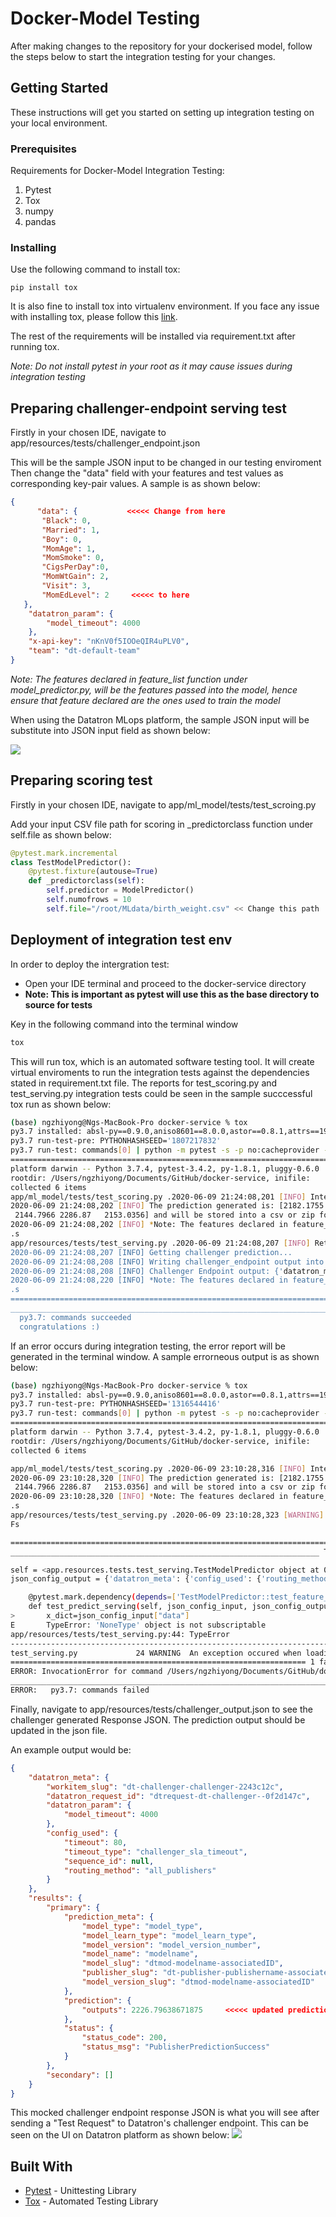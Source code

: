 # Docker-Model Testing

After making changes to the repository for your dockerised model, follow the steps below to start the integration testing for your changes.

## Getting Started

These instructions will get you started on setting up integration testing on your local environment.

### Prerequisites

Requirements for Docker-Model Integration Testing:
1. Pytest
2. Tox
3. numpy
4. pandas

### Installing

Use the following command to install tox:

```
pip install tox
```
It is also fine to install tox into virtualenv environment.
If you face any issue with installing tox, please follow this [link](https://tox.readthedocs.io/en/latest/install.html).

The rest of the requirements will be installed via requirement.txt after running tox.

*Note: Do not install pytest in your root as it may cause issues during integration testing*

## Preparing challenger-endpoint serving test

Firstly in your chosen IDE, navigate to app/resources/tests/challenger_endpoint.json

This will be the sample JSON input to be changed in our testing enviroment
Then change the "data" field with your features and test values as corresponding key-pair values.
A sample is as shown below:
```json
{
      "data": {           <<<<< Change from here
       "Black": 0,
       "Married": 1,
       "Boy": 0,
       "MomAge": 1,
       "MomSmoke": 0,
       "CigsPerDay":0,
       "MomWtGain": 2,
       "Visit": 3,
       "MomEdLevel": 2     <<<<< to here
   },
	"datatron_param": {
		"model_timeout": 4000
	},
	"x-api-key": "nKnV0f5IOOeQIR4uPLV0",
	"team": "dt-default-team"
}
```
*Note: The features declared in feature_list function under model_predictor.py, will be the features passed into the model, hence ensure that feature declared are the ones used to train the model*

When using the Datatron MLops platform, the sample JSON input will be substitute into JSON input field as shown below:

![](images/Challenger-doc-1.png)



## Preparing scoring test

Firstly in your chosen IDE, navigate to app/ml_model/tests/test_scroing.py

Add your input CSV file path for scoring in _predictorclass function under self.file as shown below:
```python
@pytest.mark.incremental
class TestModelPredictor():
    @pytest.fixture(autouse=True)
    def _predictorclass(self):
        self.predictor = ModelPredictor()
        self.numofrows = 10
        self.file="/root/MLdata/birth_weight.csv" << Change this path
```
## Deployment of integration test env
In order to deploy the intergration test:

- Open your IDE terminal and proceed to the docker-service directory
- **Note: This is important as pytest will use this as the base directory to source for tests**

Key in the following command into the terminal window
```bash
tox
```
This will run tox, which is an automated software testing tool. It will create virtual enviroments to run the integration tests against the dependencies stated in requirement.txt file.
The reports for test_scoring.py and test_serving.py integration tests could be seen in the sample succcessful tox run as shown below:
```bash
(base) ngzhiyong@Ngs-MacBook-Pro docker-service % tox
py3.7 installed: absl-py==0.9.0,aniso8601==8.0.0,astor==0.8.1,attrs==19.1.0,backoff==1.4.3,certifi==2020.4.5.1,chardet==3.0.4,docopt==0.6.2,Flask==0.10.1,Flask-HTTPAuth==2.7.0,Flask-RESTful==0.3.5,Flask-Script==2.0.5,Flask-WTF==0.14.2,gast==0.3.3,gevent==1.3.1,greenlet==0.4.16,grpcio==1.29.0,gunicorn==19.8.1,h5py==2.10.0,hdfs==2.1.0,idna==2.5,importlib-metadata==1.6.0,itsdangerous==1.1.0,Jinja2==2.11.2,kazoo==2.4.0,Keras==2.2.4,Keras-Applications==1.0.8,Keras-Preprocessing==1.1.2,Markdown==3.2.2,MarkupSafe==1.1.1,mock==4.0.2,numpy==1.18.5,pandas==0.23.3,pluggy==0.6.0,protobuf==3.12.2,py==1.8.1,pytest==3.4.2,python-dateutil==2.8.1,pytz==2020.1,PyYAML==5.3.1,requests==2.18.2,scikit-learn==0.20.0,scipy==1.4.1,six==1.15.0,tensorboard==1.13.1,tensorflow==1.13.2,tensorflow-estimator==1.13.0,termcolor==1.1.0,urllib3==1.22,Werkzeug==1.0.1,WTForms==2.3.1,xgboost==0.90,zipp==3.1.0
py3.7 run-test-pre: PYTHONHASHSEED='1807217832'
py3.7 run-test: commands[0] | python -m pytest -s -p no:cacheprovider -rx
=============================================================================================================================================== test session starts ================================================================================================================================================
platform darwin -- Python 3.7.4, pytest-3.4.2, py-1.8.1, pluggy-0.6.0
rootdir: /Users/ngzhiyong/Documents/GitHub/docker-service, inifile:
collected 6 items                                                                                                                                                                                                                                                                                                  
app/ml_model/tests/test_scoring.py .2020-06-09 21:24:08,201 [INFO] Integration test for scoring is successful!
2020-06-09 21:24:08,202 [INFO] The prediction generated is: [2182.1755 2229.769  2159.1362 2121.751  2220.192  2228.2678 2244.1
 2144.7966 2286.87   2153.0356] and will be stored into a csv or zip format via Datatron Platform into HDFS storage
2020-06-09 21:24:08,202 [INFO] *Note: The features declared in feature_list function, will be the features passed into the model, hence ensure that feature declared are the ones used to train the model*
.s                                                                                                                                                                                                                                                                             
app/resources/tests/test_serving.py .2020-06-09 21:24:08,207 [INFO] Retrieving model's feature list...
2020-06-09 21:24:08,207 [INFO] Getting challenger prediction...
2020-06-09 21:24:08,208 [INFO] Writing challenger_endpoint output into json format
2020-06-09 21:24:08,208 [INFO] Challenger Endpoint output: {'datatron_meta': {'workitem_slug': 'dt-challenger-challenger-2243c12c', 'datatron_request_id': 'dtrequest-dt-challenger--0f2d147c', 'datatron_param': {'model_timeout': 4000}, 'config_used': {'timeout': 80, 'timeout_type': 'challenger_sla_timeout', 'sequence_id': None, 'routing_method': 'all_publishers'}}, 'results': {'primary': {'prediction_meta': {'model_type': 'model_type', 'model_learn_type': 'model_learn_type', 'model_version': 'model_version_number', 'model_name': 'modelname', 'model_slug': 'dtmod-modelname-associatedID', 'publisher_slug': 'dt-publisher-publishername-associatedID', 'model_version_slug': 'dtmod-modelname-associatedID'}, 'prediction': {'outputs': 1000}, 'status': {'status_code': 200, 'status_msg': 'PublisherPredictionSuccess'}}, 'secondary': []}, 'prediction': {'outputs': 2226.79638671875}}
2020-06-09 21:24:08,220 [INFO] *Note: The features declared in feature_list function, will be the features passed into the model, hence ensure that feature declared are the ones used to train the model*
.s
======================================================================================================================================= 4 passed, 2 skipped in 2.62 seconds ========================================================================================================================================
_____________________________________________________________________________________________________________________________________________________ summary ______________________________________________________________________________________________________________________________________________________
  py3.7: commands succeeded
  congratulations :)
```
If an error occurs during integration testing, the error report will be generated in the terminal window.
A sample errorneous output is as shown below:
```bash
(base) ngzhiyong@Ngs-MacBook-Pro docker-service % tox
py3.7 installed: absl-py==0.9.0,aniso8601==8.0.0,astor==0.8.1,attrs==19.1.0,backoff==1.4.3,certifi==2020.4.5.1,chardet==3.0.4,docopt==0.6.2,Flask==0.10.1,Flask-HTTPAuth==2.7.0,Flask-RESTful==0.3.5,Flask-Script==2.0.5,Flask-WTF==0.14.2,gast==0.3.3,gevent==1.3.1,greenlet==0.4.16,grpcio==1.29.0,gunicorn==19.8.1,h5py==2.10.0,hdfs==2.1.0,idna==2.5,importlib-metadata==1.6.0,itsdangerous==1.1.0,Jinja2==2.11.2,kazoo==2.4.0,Keras==2.2.4,Keras-Applications==1.0.8,Keras-Preprocessing==1.1.2,Markdown==3.2.2,MarkupSafe==1.1.1,mock==4.0.2,numpy==1.18.5,pandas==0.23.3,pluggy==0.6.0,protobuf==3.12.2,py==1.8.1,pytest==3.4.2,python-dateutil==2.8.1,pytz==2020.1,PyYAML==5.3.1,requests==2.18.2,scikit-learn==0.20.0,scipy==1.4.1,six==1.15.0,tensorboard==1.13.1,tensorflow==1.13.2,tensorflow-estimator==1.13.0,termcolor==1.1.0,urllib3==1.22,Werkzeug==1.0.1,WTForms==2.3.1,xgboost==0.90,zipp==3.1.0
py3.7 run-test-pre: PYTHONHASHSEED='1316544416'
py3.7 run-test: commands[0] | python -m pytest -s -p no:cacheprovider -rx
=============================================================================== test session starts ================================================================================
platform darwin -- Python 3.7.4, pytest-3.4.2, py-1.8.1, pluggy-0.6.0
rootdir: /Users/ngzhiyong/Documents/GitHub/docker-service, inifile:
collected 6 items                                                                                                                                                                  

app/ml_model/tests/test_scoring.py .2020-06-09 23:10:28,316 [INFO] Integration test for scoring is successful!
2020-06-09 23:10:28,320 [INFO] The prediction generated is: [2182.1755 2229.769  2159.1362 2121.751  2220.192  2228.2678 2244.1
 2144.7966 2286.87   2153.0356] and will be stored into a csv or zip format via Datatron Platform into HDFS storage
2020-06-09 23:10:28,320 [INFO] *Note: The features declared in feature_list function, will be the features passed into the model, hence ensure that feature declared are the ones used to train the model*
.s                                                                                                                                             
app/resources/tests/test_serving.py .2020-06-09 23:10:28,323 [WARNING] An exception occured when loading challenger_endpoint.json: Expecting ',' delimiter: line 4 column 17 (char 46)
Fs

===================================================================================== FAILURES =====================================================================================
_____________________________________________________________________ TestModelPredictor.test_predict_serving ______________________________________________________________________

self = <app.resources.tests.test_serving.TestModelPredictor object at 0x7fa926f5d710>, json_config_input = None
json_config_output = {'datatron_meta': {'config_used': {'routing_method': 'all_publishers', 'sequence_id': None, 'timeout': 80, 'timeout_ty...pe': 'model_type', ...}, 'status': {'status_code': 200, 'status_msg': 'PublisherPredictionSuccess'}}, 'secondary': []}}

    @pytest.mark.dependency(depends=['TestModelPredictor::test_feature_list'])
    def test_predict_serving(self, json_config_input, json_config_output):
>       x_dict=json_config_input["data"]
E       TypeError: 'NoneType' object is not subscriptable
app/resources/tests/test_serving.py:44: TypeError
-------------------------------------------------------------------------------- Captured log setup --------------------------------------------------------------------------------
test_serving.py             24 WARNING  An exception occured when loading challenger_endpoint.json: Expecting ',' delimiter: line 4 column 17 (char 46)
================================================================== 1 failed, 3 passed, 2 skipped in 2.73 seconds ===================================================================
ERROR: InvocationError for command /Users/ngzhiyong/Documents/GitHub/docker-service/.tox/py3.7/bin/python -m pytest -s -p no:cacheprovider -rx (exited with code 1)
_____________________________________________________________________________________ summary ______________________________________________________________________________________
ERROR:   py3.7: commands failed
```
Finally, navigate to app/resources/tests/challenger_output.json to see the challenger generated Response JSON. The prediction output should be updated in the json file.

An example output would be:
```json
{
    "datatron_meta": {
        "workitem_slug": "dt-challenger-challenger-2243c12c",
        "datatron_request_id": "dtrequest-dt-challenger--0f2d147c",
        "datatron_param": {
            "model_timeout": 4000
        },
        "config_used": {
            "timeout": 80,
            "timeout_type": "challenger_sla_timeout",
            "sequence_id": null,
            "routing_method": "all_publishers"
        }
    },
    "results": {
        "primary": {
            "prediction_meta": {
                "model_type": "model_type",
                "model_learn_type": "model_learn_type",
                "model_version": "model_version_number",
                "model_name": "modelname",
                "model_slug": "dtmod-modelname-associatedID",
                "publisher_slug": "dt-publisher-publishername-associatedID",
                "model_version_slug": "dtmod-modelname-associatedID"
            },
            "prediction": {
                "outputs": 2226.79638671875     <<<<< updated prediction output
            },
            "status": {
                "status_code": 200,
                "status_msg": "PublisherPredictionSuccess"
            }
        },
        "secondary": []
    }
}
```
This mocked challenger endpoint response JSON is what you will see after sending a "Test Request" to Datatron's challenger endpoint. This can be seen on the UI on Datatron platform as shown below:
![](images/Challenger-doc-2.png)

## Built With
* [Pytest](https://docs.pytest.org/en/latest/contents.html) - Unittesting Library
* [Tox](https://tox.readthedocs.io/en/latest/#) - Automated Testing Library
